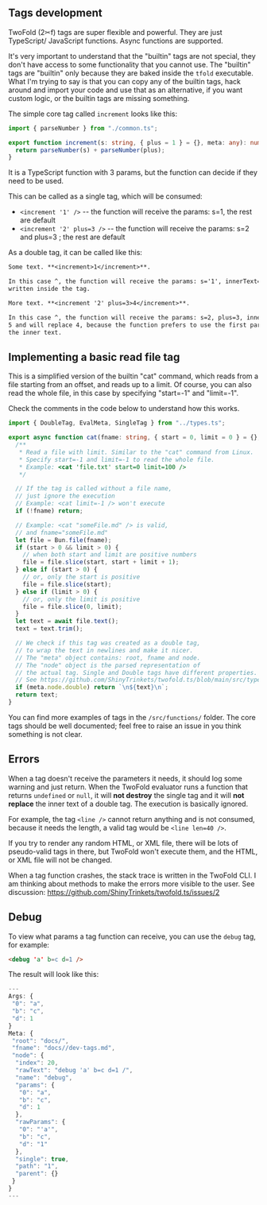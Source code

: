 ## Tags development

TwoFold (2✂︎f) tags are super flexible and powerful. They are just TypeScript/ JavaScript functions.
Async functions are supported.

It's very important to understand that the "builtin" tags are not special, they don't have access to
some functionality that you cannot use. The "builtin" tags are "builtin" only because they are baked
inside the `tfold` executable.<br/> What I'm trying to say is that you can copy any of the builtin
tags, hack around and import your code and use that as an alternative, if you want custom logic, or
the builtin tags are missing something.

The simple core tag called `increment` looks like this:

```ts
import { parseNumber } from "./common.ts";

export function increment(s: string, { plus = 1 } = {}, meta: any): number {
  return parseNumber(s) + parseNumber(plus);
}
```

<ignore>

It is a TypeScript function with 3 params, but the function can decide if they need to be used.

This can be called as a single tag, which will be consumed:

- `<increment '1' />` -- the function will receive the params: s=1, the rest are default
- `<increment '2' plus=3 />` -- the function will receive the params: s=2 and plus=3 ; the rest are
  default

As a double tag, it can be called like this:

```md
Some text. **<increment>1</increment>**.

In this case ^, the function will receive the params: s='1', innerText='1'. The result will be 2,
written inside the tag.

More text. **<increment '2' plus=3>4</increment>**.

In this case ^, the function will receive the params: s=2, plus=3, innerText='4'. The result will be
5 and will replace 4, because the function prefers to use the first param when available, instead of
the inner text.
```

## Implementing a basic read file tag

This is a simplified version of the builtin "cat" command, which reads from a file starting from an
offset, and reads up to a limit. Of course, you can also read the whole file, in this case by
specifying "start=-1" and "limit=-1".

Check the comments in the code below to understand how this works.

```ts
import { DoubleTag, EvalMeta, SingleTag } from "../types.ts";

export async function cat(fname: string, { start = 0, limit = 0 } = {}, meta: EvalMeta) {
  /**
   * Read a file with limit. Similar to the "cat" command from Linux.
   * Specify start=-1 and limit=-1 to read the whole file.
   * Example: <cat 'file.txt' start=0 limit=100 />
   */

  // If the tag is called without a file name,
  // just ignore the execution
  // Example: <cat limit=-1 /> won't execute
  if (!fname) return;

  // Example: <cat "someFile.md" /> is valid,
  // and fname="someFile.md"
  let file = Bun.file(fname);
  if (start > 0 && limit > 0) {
    // when both start and limit are positive numbers
    file = file.slice(start, start + limit + 1);
  } else if (start > 0) {
    // or, only the start is positive
    file = file.slice(start);
  } else if (limit > 0) {
    // or, only the limit is positive
    file = file.slice(0, limit);
  }
  let text = await file.text();
  text = text.trim();

  // We check if this tag was created as a double tag,
  // to wrap the text in newlines and make it nicer.
  // The "meta" object contains: root, fname and node.
  // The "node" object is the parsed representation of
  // the actual tag. Single and Double tags have different properties.
  // See https://github.com/ShinyTrinkets/twofold.ts/blob/main/src/types.ts
  if (meta.node.double) return `\n${text}\n`;
  return text;
}
```

You can find more examples of tags in the `/src/functions/` folder. The core tags should be well
documented; feel free to raise an issue in you think something is not clear.

## Errors

When a tag doesn't receive the parameters it needs, it should log some warning and just return. When
the TwoFold evaluator runs a function that returns `undefined` or `null`, it will **not destroy**
the single tag and it will **not replace** the inner text of a double tag. The execution is
basically ignored.

For example, the tag `<line />` cannot return anything and is not consumed, because it needs the
length, a valid tag would be `<line len=40 />`.

If you try to render any random HTML, or XML file, there will be lots of pseudo-valid tags in there,
but TwoFold won't execute them, and the HTML, or XML file will not be changed.

When a tag function crashes, the stack trace is written in the TwoFold CLI. I am thinking about
methods to make the errors more visible to the user. See discussion:
https://github.com/ShinyTrinkets/twofold.ts/issues/2

## Debug

To view what params a tag function can receive, you can use the `debug` tag, for example:

```md
<debug 'a' b=c d=1 />
```

</ignore>

The result will look like this:

```js
---
Args: {
 "0": "a",
 "b": "c",
 "d": 1
}
Meta: {
 "root": "docs/",
 "fname": "docs//dev-tags.md",
 "node": {
  "index": 20,
  "rawText": "debug 'a' b=c d=1 /",
  "name": "debug",
  "params": {
   "0": "a",
   "b": "c",
   "d": 1
  },
  "rawParams": {
   "0": "'a'",
   "b": "c",
   "d": "1"
  },
  "single": true,
  "path": "1",
  "parent": {}
 }
}
---
```
